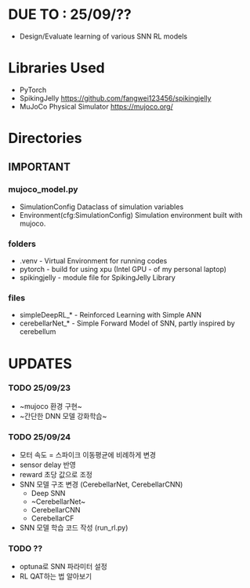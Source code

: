 # DUE TO : 25/09/??
- Design/Evaluate learning of various SNN RL models
  
# Libraries Used
- PyTorch
- SpikingJelly https://github.com/fangwei123456/spikingjelly
- MuJoCo Physical Simulator https://mujoco.org/

# Directories
## IMPORTANT
### mujoco_model.py
- SimulationConfig
Dataclass of simulation variables
- Environment(cfg:SimulationConfig)
Simulation environment built with mujoco.


### folders
- .venv - Virtual Environment for running codes
- pytorch - build for using xpu (Intel GPU - of my personal laptop)
- spikingjelly - module file for SpikingJelly Library
### files
- simpleDeepRL_* - Reinforced Learning with Simple ANN
- cerebellarNet_* - Simple Forward Model of SNN, partly inspired by cerebellum

# UPDATES
### TODO 25/09/23
- ~mujoco 환경 구현~
- ~간단한 DNN 모델 강화학습~

### TODO 25/09/24
- 모터 속도 = 스파이크 이동평균에 비례하게 변경
- sensor delay 반영
- reward 초당 값으로 조정
- SNN 모델 구조 변경 (CerebellarNet, CerebellarCNN)
  - Deep SNN
  - ~CerebellarNet~
  - CerebellarCNN
  - CerebellarCF
- SNN 모델 학습 코드 작성 (run_rl.py)

### TODO ??
- optuna로 SNN 파라미터 설정
- RL QAT하는 법 알아보기










